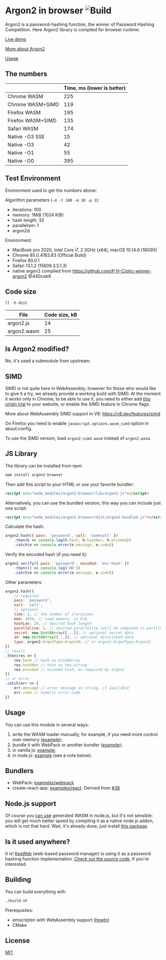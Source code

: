 # Argon2 in browser ![Build](https://github.com/antelle/argon2-browser/workflows/Build/badge.svg)

Argon2 is a password-hashing function, the winner of Password Hashing Competition. Here Argon2 library is compiled for browser runtime.

[Live demo](https://antelle.github.io/argon2-browser)

[More about Argon2](https://github.com/P-H-C/phc-winner-argon2)

[Usage](#usage)

## The numbers

|                   | Time, ms (lower is better) |
|-------------------|----------------------------|
| Chrome WASM       | 225                        |
| Chrome WASM+SIMD  | 119                        |
| Firefox WASM      | 195                        |
| Firefox WASM+SIMD | 135                        |
| Safari WASM       | 174                        |
| Native -O3 SSE    |  15                        |
| Native -O3        |  42                        |
| Native -O1        |  55                        |
| Native -O0        | 395                        |

## Test Environment

Environment used to get the numbers above:

Algorithm parameters (`-d -t 100 -m 10 -p 1`):
- iterations: 100
- memory: 1MiB (1024 KiB)
- hash length: 32
- parallelism: 1
- argon2d

Environment:

- MacBook pro 2020, Intel Core i7, 2.3GHz (x64), macOS 10.14.6 (18G95)
- Chrome 85.0.4183.83 (Official Build)
- Firefox 80.0.1
- Safari 13.1.2 (15609.3.5.1.3)
- native argon2 compiled from https://github.com/P-H-C/phc-winner-argon2 @440ceb9

## Code size

`ll -h dist`

| File        | Code size, kB |
|-------------|---------------|
| argon2.js   | 14            |
| argon2.wasm | 25            |

## Is Argon2 modified?

No, it's used a submodule from upstream.

## SIMD

SIMD is not quite here in WebAssembly, however for those who would like to give it a try,
we already provide a working build with SIMD. At the moment it works only in Chrome,
to be able to use it, you need to either add
[this origin trial](https://developers.chrome.com/origintrials/#/view_trial/-4708513410415853567) to your website,
or enable the SIMD feature in Chrome flags.

More about WebAssembly SIMD support in V8: https://v8.dev/features/simd

On Firefox you need to enable `javascript.options.wasm_simd` option in about:config.

To use the SIMD version, load `argon2-simd.wasm` instead of `argon2.wasm`.

## JS Library

The library can be installed from npm:
```bash
npm install argon2-browser
```

Then add this script to your HTML or use your favorite bundler:
```html
<script src="node_modules/argon2-browser/lib/argon2.js"></script>
```

Alternatively, you can use the bundled version, this way you can include just one script:
```html
<script src="node_modules/argon2-browser/dist/argon2-bundled.js"></script>
```

Calculate the hash:
```javascript
argon2.hash({ pass: 'password', salt: 'somesalt' })
    .then(h => console.log(h.hash, h.hashHex, h.encoded))
    .catch(e => console.error(e.message, e.code))
```

Verify the encoded hash (if you need it):
```javascript
argon2.verify({ pass: 'password', encoded: 'enc-hash' })
    .then(() => console.log('OK'))
    .catch(e => console.error(e.message, e.code))
```

Other parameters:
```javascript
argon2.hash({
    // required
    pass: 'password',
    salt: 'salt',
    // optional
    time: 1, // the number of iterations
    mem: 1024, // used memory, in KiB
    hashLen: 24, // desired hash length
    parallelism: 1, // desired parallelism (will be computed in parallel only for PNaCl)
    secret: new Uint8Array([...]), // optional secret data
    ad: new Uint8Array([...]), // optional associated data
    type: argon2.ArgonType.Argon2d, // or argon2.ArgonType.Argon2i
})
// result
.then(res => {
    res.hash // hash as Uint8Array
    res.hashHex // hash as hex-string
    res.encoded // encoded hash, as required by argon2
})
// or error
.catch(err => {
    err.message // error message as string, if available
    err.code // numeric error code
})
```

## Usage

You can use this module in several ways: 

1. write the WASM loader manually, for example, if you need more control over memory ([example](docs/js/calc.js));
2. bundle it with WebPack or another bundler ([example](examples/webpack));
3. in vanilla js: [example](examples/vanilla);
4. in node.js: [example](examples/node) (see a note below).

## Bundlers

- WebPack: [examples/webpack](https://github.com/antelle/argon2-browser/tree/master/examples/webpack)
- create-react-app: [examples/react](https://github.com/antelle/argon2-browser/tree/master/examples/react). Derived from [#38](https://github.com/antelle/argon2-browser/issues/38#issuecomment-749690581)

## Node.js support

Of course you [can use](examples/node) generated WASM in node.js, but it's not sensible: you will get much better speed by compiling it as a native node.js addon, which is not that hard. Wait, it's already done, just install [this package](https://github.com/ranisalt/node-argon2).

## Is it used anywhere?

It is! [KeeWeb](https://github.com/keeweb/keeweb) (web-based password manager) is using it as a password hashing function implementation.
[Check out the source code](https://github.com/keeweb/keeweb/blob/develop/app/scripts/util/kdbxweb/kdbxweb-init.js#L11), if you're interested.

## Building

You can build everything with
```bash
./build.sh
```

Prerequisites:
- emscripten with WebAssembly support ([howto](http://webassembly.org/getting-started/developers-guide/))
- CMake

## License

[MIT](https://opensource.org/licenses/MIT)
